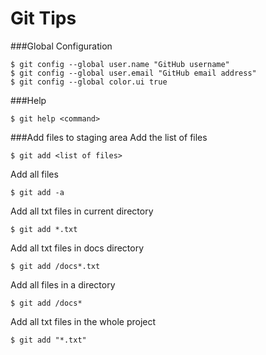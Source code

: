 Git Tips
========

###Global Configuration
```git
$ git config --global user.name "GitHub username"
$ git config --global user.email "GitHub email address"
$ git config --global color.ui true
```

###Help
```git
$ git help <command>
```

###Add files to staging area
Add the list of files
```git
$ git add <list of files>
```

Add all files
```git
$ git add -a
```

Add all txt files in current directory
```git
$ git add *.txt
```

Add all txt files in docs directory
```git
$ git add /docs*.txt
```

Add all files in a directory
```git
$ git add /docs*
```

Add all txt files in the whole project
```git
$ git add "*.txt"
```

